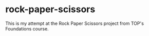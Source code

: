 # rock-paper-scissors
This is my attempt at the Rock Paper Scissors project from TOP's Foundations course.
